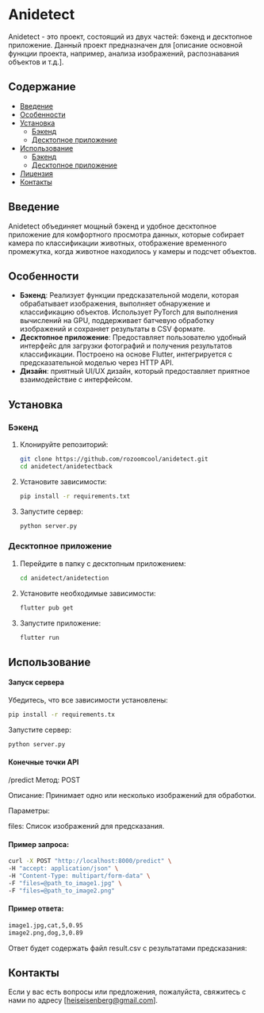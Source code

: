 # Anidetect

Anidetect - это проект, состоящий из двух частей: бэкенд и десктопное приложение. Данный проект предназначен для [описание основной функции проекта, например, анализа изображений, распознавания объектов и т.д.].

## Содержание

- [Введение](#введение)
- [Особенности](#особенности)
- [Установка](#установка)
  - [Бэкенд](#бэкенд)
  - [Десктопное приложение](#десктопное-приложение)
- [Использование](#использование)
  - [Бэкенд](#бэкенд-1)
  - [Десктопное приложение](#десктопное-приложение-1)
- [Лицензия](#лицензия)
- [Контакты](#контакты)

## Введение

Anidetect объединяет мощный бэкенд и удобное десктопное приложение для комфортного просмотра данных, которые собирает камера по классификации животных, отображение временного промежутка, когда животное находилось у камеры и подсчет объектов.

## Особенности

- **Бэкенд**: Реализует функции предсказательной модели, которая обрабатывает изображения, выполняет обнаружение и классификацию объектов. Использует PyTorch для выполнения вычислений на GPU, поддерживает батчевую обработку изображений и сохраняет результаты в CSV формате.
- **Десктопное приложение**: Предоставляет пользователю удобный интерфейс для загрузки фотографий и получения результатов классификации. Построено на основе Flutter, интегрируется с предсказательной моделью через HTTP API.
- **Дизайн**: приятный UI/UX дизайн, который предоставляет приятное взаимодействие с интерфейсом.

## Установка

### Бэкенд

1. Клонируйте репозиторий:
    ```sh
    git clone https://github.com/rozoomcool/anidetect.git
    cd anidetect/anidetectback
    ```

2. Установите зависимости:
    ```sh
    pip install -r requirements.txt
    ```

3. Запустите сервер:
    ```sh
    python server.py
    ```

### Десктопное приложение

1. Перейдите в папку с десктопным приложением:
    ```sh
    cd anidetect/anidetection
    ```

2. Установите необходимые зависимости:
    ```sh
    flutter pub get
    ```

3. Запустите приложение:
    ```sh
    flutter run
    ```

## Использование

#### Запуск сервера

Убедитесь, что все зависимости установлены:

```sh
pip install -r requirements.tx
```
Запустите сервер:
```sh
python server.py
```
#### Конечные точки API
/predict
Метод: POST

Описание: Принимает одно или несколько изображений для обработки.

Параметры:

files: Список изображений для предсказания.
#### Пример запроса:
```sh
curl -X POST "http://localhost:8000/predict" \
-H "accept: application/json" \
-H "Content-Type: multipart/form-data" \
-F "files=@path_to_image1.jpg" \
-F "files=@path_to_image2.png"
```
#### Пример ответа:
```sh image_name,class_name,count,confidence
image1.jpg,cat,5,0.95
image2.png,dog,3,0.89
```
Ответ будет содержать файл result.csv с результатами предсказания:


## Контакты

Если у вас есть вопросы или предложения, пожалуйста, свяжитесь с нами по адресу [heiseisenberg@gmail.com].
